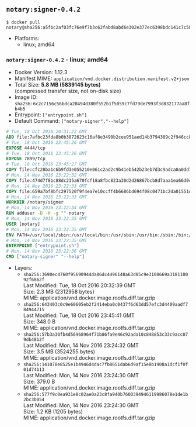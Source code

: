 ## `notary:signer-0.4.2`

```console
$ docker pull notary@sha256:a5fbc2af03fc76e9f7b3c62fabd8abd6e302e377ec6398bdc141c7c58667d7c1
```

-	Platforms:
	-	linux; amd64

### `notary:signer-0.4.2` - linux; amd64

-	Docker Version: 1.12.3
-	Manifest MIME: `application/vnd.docker.distribution.manifest.v2+json`
-	Total Size: **5.8 MB (5839145 bytes)**  
	(compressed transfer size, not on-disk size)
-	Image ID: `sha256:6c2c7156c56bdca28494d380f552b1f5059c7fd79de7993f3d832177aa8fb4b5`
-	Entrypoint: `["entrypoint.sh"]`
-	Default Command: `["notary-signer","--help"]`

```dockerfile
# Tue, 18 Oct 2016 20:31:22 GMT
ADD file:7afbc23fda8b0b3872623c16af8e3490b2cee951aed14b3794389c2f946cc8c7 in / 
# Tue, 18 Oct 2016 23:45:26 GMT
EXPOSE 4444/tcp
# Tue, 18 Oct 2016 23:45:26 GMT
EXPOSE 7899/tcp
# Tue, 18 Oct 2016 23:45:27 GMT
COPY file:cfc28ba1c6b9fd3e055210e061c2ad2c9b41eb542b23eb7d3c9adca0a0dd775d in /notary/signer/ 
# Mon, 14 Nov 2016 23:22:32 GMT
COPY file:474d7f8bc88dc235a670fcf18a8fbc823a30d2d26867bcb8d7aaa1ea66d0cd00 in /notary/signer/ 
# Mon, 14 Nov 2016 23:22:33 GMT
COPY file:659a7bf8bfc297520f9f4ea7e10ccff4b6686bd694f08c0471bc2da01551deb8 in /notary/signer/ 
# Mon, 14 Nov 2016 23:22:33 GMT
WORKDIR /notary/signer
# Mon, 14 Nov 2016 23:22:34 GMT
RUN adduser -D -H -g "" notary
# Mon, 14 Nov 2016 23:22:35 GMT
USER [notary]
# Mon, 14 Nov 2016 23:22:35 GMT
ENV PATH=/usr/local/sbin:/usr/local/bin:/usr/sbin:/usr/bin:/sbin:/bin:/notary/signer
# Mon, 14 Nov 2016 23:22:35 GMT
ENTRYPOINT ["entrypoint.sh"]
# Mon, 14 Nov 2016 23:22:36 GMT
CMD ["notary-signer" "--help"]
```

-	Layers:
	-	`sha256:3690ec4760f95690944da86dc4496148a63d85c9e3100669a318110092f6862f`  
		Last Modified: Tue, 18 Oct 2016 20:32:39 GMT  
		Size: 2.3 MB (2312958 bytes)  
		MIME: application/vnd.docker.image.rootfs.diff.tar.gzip
	-	`sha256:643403c0c9e60605eb2f2414eba0c0437f6d63dd57efc3d4409aadf784944715`  
		Last Modified: Tue, 18 Oct 2016 23:45:41 GMT  
		Size: 348.0 B  
		MIME: application/vnd.docker.image.rootfs.diff.tar.gzip
	-	`sha256:57b3a30fb4d56968964f71b86fa9e46c92ada10c848853c33c9acc079db48b2f`  
		Last Modified: Mon, 14 Nov 2016 23:24:32 GMT  
		Size: 3.5 MB (3524255 bytes)  
		MIME: application/vnd.docker.image.rootfs.diff.tar.gzip
	-	`sha256:141078e8525e1b4946d4dac7fb8651dab6d9af15e8b1908a1dcf1f0f01d74b13`  
		Last Modified: Mon, 14 Nov 2016 23:24:30 GMT  
		Size: 379.0 B  
		MIME: application/vnd.docker.image.rootfs.diff.tar.gzip
	-	`sha256:577f9c0ea931e8c02ae0a23c8fa940b7600394946119986078e1de1b2bc3b054`  
		Last Modified: Mon, 14 Nov 2016 23:24:30 GMT  
		Size: 1.2 KB (1205 bytes)  
		MIME: application/vnd.docker.image.rootfs.diff.tar.gzip

